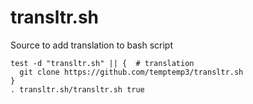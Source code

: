 # transltr.sh

Source to add translation to bash script 

```
test -d "transltr.sh" || {	# translation
  git clone https://github.com/temptemp3/transltr.sh
}				
. transltr.sh/transltr.sh true	
```
